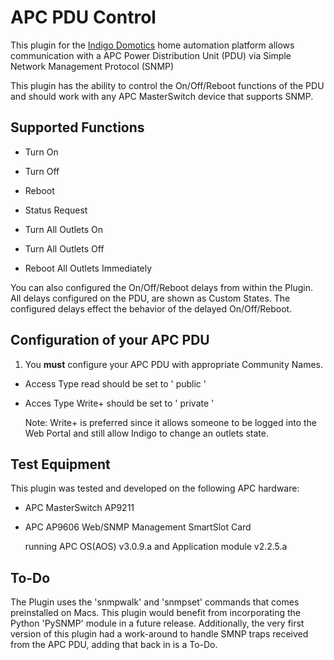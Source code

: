 # APC PDU Control

This plugin for the [Indigo Domotics](http://www.indigodomo.com/) home automation platform allows communication with a APC Power Distribution Unit (PDU) via Simple Network Management Protocol (SNMP)

This plugin has the ability to control the On/Off/Reboot functions of the PDU and should work with any APC MasterSwitch device that supports SNMP.

## Supported Functions

* Turn On
* Turn Off
* Reboot
* Status Request

* Turn All Outlets On
* Turn All Outlets Off
* Reboot All Outlets Immediately

You can also configured the On/Off/Reboot delays from within the Plugin. All delays configured on the PDU, are shown as Custom States. The configured delays effect the behavior of the delayed On/Off/Reboot.

## Configuration of your APC PDU

1) You <b>must</b> configure your APC PDU with appropriate Community Names. 

* Access Type read should be set to '  public  '
* Acces Type Write+ should be set to '  private  '

    Note: Write+ is preferred since it allows someone to be logged into the Web Portal and still allow Indigo to change an outlets state.

## Test Equipment

This plugin was tested and developed on the following APC hardware:

* APC MasterSwitch AP9211 
* APC AP9606 Web/SNMP Management SmartSlot Card

    running APC OS(AOS) v3.0.9.a and Application module v2.2.5.a


## To-Do

The Plugin uses the 'snmpwalk' and 'snmpset' commands that comes preinstalled on Macs. This plugin would benefit from incorporating the Python 'PySNMP' module in a future release. Additionally, the very first version of this plugin had a work-around to handle SMNP traps received from the APC PDU, adding that back in is a To-Do.
